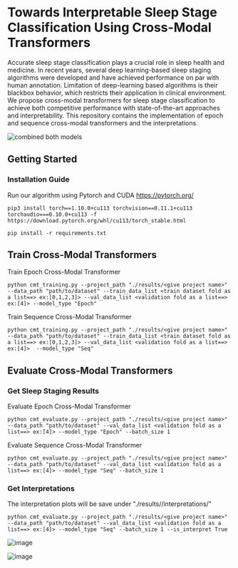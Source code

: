 # Towards Interpretable Sleep Stage Classification Using Cross-Modal Transformers

Accurate sleep stage classification plays a crucial role in sleep health and medicine. In recent years, several deep learning-based sleep staging algorithms were developed and have achieved performance on par with human annotation. Limitation of deep-learning based algorithms is their blackbox behavior, which restricts their application in clinical environment. We propose cross-modal transformers for sleep stage classification to achieve both competitive performance with state-of-the-art approaches and interpretability. This repository contains the implementation of epoch and sequence cross-modal transformers and the interpretations. 

![combined both models](https://user-images.githubusercontent.com/52663918/164946073-30f00556-b073-4aa0-8d52-460766a20a23.png)

## Getting Started

### Installation Guide
Run our algorithm using Pytorch and CUDA https://pytorch.org/

```
pip3 install torch==1.10.0+cu113 torchvision==0.11.1+cu113 torchaudio===0.10.0+cu113 -f https://download.pytorch.org/whl/cu113/torch_stable.html
```

```
pip install -r requirements.txt
```

## Train Cross-Modal Transformers

Train Epoch Cross-Modal Transformer

```
python cmt_training.py --project_path "./results/<give project name>" --data_path "path/to/dataset" --train_data_list <train dataset fold as a list==> ex:[0,1,2,3]> --val_data_list <validation fold as a list==> ex:[4]> --model_type "Epoch" 
```

Train Sequence Cross-Modal Transformer

```
python cmt_training.py --project_path "./results/<give project name>" --data_path "path/to/dataset" --train_data_list <train dataset fold as a list==> ex:[0,1,2,3]> --val_data_list <validation fold as a list==> ex:[4]>  --model_type "Seq" 
```

## Evaluate Cross-Modal Transformers

### Get Sleep Staging Results

Evaluate Epoch Cross-Modal Transformer

```
python cmt_evaluate.py --project_path "./results/<give project name>" --data_path "path/to/dataset" --val_data_list <validation fold as a list==> ex:[4]> --model_type "Epoch" --batch_size 1
```

Evaluate Sequence Cross-Modal Transformer

```
python cmt_evaluate.py --project_path "./results/<give project name>" --data_path "path/to/dataset" --val_data_list <validation fold as a list==> ex:[4]> --model_type "Seq" --batch_size 1
```

### Get Interpretations

The interpretation plots will be save under "./results/<give project name>/interpretations/<Data no>"
```
python cmt_evaluate.py --project_path "./results/<give project name>" --data_path "path/to/dataset" --val_data_list <validation fold as a list==> ex:[4]> --model_type "Seq" --batch_size 1 --is_interpret True
```
  
![image](https://user-images.githubusercontent.com/52663918/164946114-2f84af8d-a49d-45e7-8836-c492c79e10b1.png)
  
![image](https://user-images.githubusercontent.com/52663918/164946126-218a7e1a-6569-4efc-8c3e-b4403497a5f0.png)

